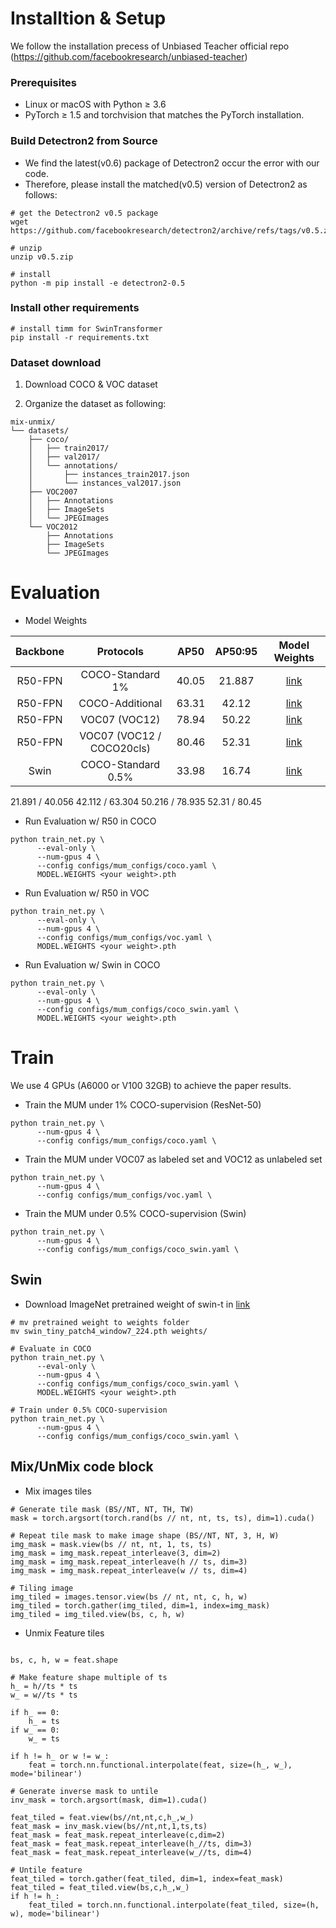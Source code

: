 # Installtion & Setup
We follow the installation precess of Unbiased Teacher official repo (https://github.com/facebookresearch/unbiased-teacher)

### Prerequisites

- Linux or macOS with Python ≥ 3.6
- PyTorch ≥ 1.5 and torchvision that matches the PyTorch installation.

### Build Detectron2 from Source
- We find the latest(v0.6) package of Detectron2 occur the error with our code.
- Therefore, please install the matched(v0.5) version of Detectron2 as follows:

```shell
# get the Detectron2 v0.5 package
wget https://github.com/facebookresearch/detectron2/archive/refs/tags/v0.5.zip

# unzip
unzip v0.5.zip

# install
python -m pip install -e detectron2-0.5

```


### Install other requirements
```shell
# install timm for SwinTransformer
pip install -r requirements.txt
```

### Dataset download

1. Download COCO & VOC dataset

2. Organize the dataset as following:

```shell
mix-unmix/
└── datasets/
    ├── coco/
    │   ├── train2017/
    │   ├── val2017/
    │   └── annotations/
    │   	├── instances_train2017.json
    │   	└── instances_val2017.json
    ├── VOC2007
    │   ├── Annotations
    │   ├── ImageSets
    │   └── JPEGImages
    └── VOC2012
        ├── Annotations
        ├── ImageSets
        └── JPEGImages

```

# Evaluation

- Model Weights

|  Backbone  | Protocols |         AP50  |  AP50:95      |                                       Model Weights                                        |
| :-----: | :---------: | :---: | :---: | :----------------------------------------------------------------------------------------: |
| R50-FPN |     COCO-Standard 1%       | 40.05 | 21.887 | [link](https://drive.google.com/file/d/1NxHjtz4ioFnCfRJSxskqP_zkbnWVnIeu/view?usp=sharing) |
| R50-FPN |     COCO-Additional       |  63.31 | 42.12 | [link](https://drive.google.com/file/d/1GhQlkurzdRAngdMp6Ut492TYD2AN20XB/view?usp=sharing) |
| R50-FPN |     VOC07 (VOC12)       |  78.94  | 50.22 | [link](https://drive.google.com/file/d/1HVAMThGp9SR5BpmQEBFautuF_pQlkkQW/view?usp=sharing) |
| R50-FPN |     VOC07 (VOC12 / COCO20cls)  | 80.46 | 52.31 | [link](https://drive.google.com/file/d/1Ywlnnxfi3fYwZK5jZKY7a8E7R0KP1SUs/view?usp=sharing) |
| Swin    |     COCO-Standard 0.5%    | 33.98 | 16.74 | [link](https://drive.google.com/file/d/19q73qCw1XGTWhmHrFTtr-PxbNTXnJUy0/view?usp=sharing) |

21.891 / 40.056
42.112 / 63.304
50.216 / 78.935
52.31 / 80.45



- Run Evaluation w/ R50 in COCO
```shell
python train_net.py \
      --eval-only \
      --num-gpus 4 \
      --config configs/mum_configs/coco.yaml \
      MODEL.WEIGHTS <your weight>.pth
```

- Run Evaluation w/ R50 in VOC
```shell
python train_net.py \
      --eval-only \
      --num-gpus 4 \
      --config configs/mum_configs/voc.yaml \
      MODEL.WEIGHTS <your weight>.pth
```

- Run Evaluation w/ Swin in COCO
```shell
python train_net.py \
      --eval-only \
      --num-gpus 4 \
      --config configs/mum_configs/coco_swin.yaml \
      MODEL.WEIGHTS <your weight>.pth
```



# Train
We use 4 GPUs (A6000 or V100 32GB) to achieve the paper results.   
- Train the MUM under 1% COCO-supervision (ResNet-50)
```shell
python train_net.py \
      --num-gpus 4 \
      --config configs/mum_configs/coco.yaml \
```

- Train the MUM under VOC07 as labeled set and VOC12 as unlabeled set
```shell
python train_net.py \
      --num-gpus 4 \
      --config configs/mum_configs/voc.yaml \
```

- Train the MUM under 0.5% COCO-supervision (Swin)
```shell
python train_net.py \
      --num-gpus 4 \
      --config configs/mum_configs/coco_swin.yaml \
```

## Swin 
- Download ImageNet pretrained weight of swin-t in [link](https://drive.google.com/file/d/1j95KPUoVl1PK49yxpQOvigKHcl2eTt5B/view?usp=sharing)
```shell
# mv pretrained weight to weights folder
mv swin_tiny_patch4_window7_224.pth weights/

# Evaluate in COCO
python train_net.py \
      --eval-only \
      --num-gpus 4 \
      --config configs/mum_configs/coco_swin.yaml \
      MODEL.WEIGHTS <your weight>.pth
      
# Train under 0.5% COCO-supervision
python train_net.py \
      --num-gpus 4 \
      --config configs/mum_configs/coco_swin.yaml \

```

## Mix/UnMix code block

- Mix images tiles
```shell
# Generate tile mask (BS//NT, NT, TH, TW)
mask = torch.argsort(torch.rand(bs // nt, nt, ts, ts), dim=1).cuda()

# Repeat tile mask to make image shape (BS//NT, NT, 3, H, W)
img_mask = mask.view(bs // nt, nt, 1, ts, ts)
img_mask = img_mask.repeat_interleave(3, dim=2)
img_mask = img_mask.repeat_interleave(h // ts, dim=3)
img_mask = img_mask.repeat_interleave(w // ts, dim=4)

# Tiling image
img_tiled = images.tensor.view(bs // nt, nt, c, h, w)
img_tiled = torch.gather(img_tiled, dim=1, index=img_mask)
img_tiled = img_tiled.view(bs, c, h, w)

```

- Unmix Feature tiles 
```shell

bs, c, h, w = feat.shape

# Make feature shape multiple of ts 
h_ = h//ts * ts
w_ = w//ts * ts

if h_ == 0:
    h_ = ts
if w_ == 0:
    w_ = ts

if h != h_ or w != w_:
    feat = torch.nn.functional.interpolate(feat, size=(h_, w_), mode='bilinear')

# Generate inverse mask to untile
inv_mask = torch.argsort(mask, dim=1).cuda()

feat_tiled = feat.view(bs//nt,nt,c,h_,w_)
feat_mask = inv_mask.view(bs//nt,nt,1,ts,ts)
feat_mask = feat_mask.repeat_interleave(c,dim=2)
feat_mask = feat_mask.repeat_interleave(h_//ts, dim=3)
feat_mask = feat_mask.repeat_interleave(w_//ts, dim=4)

# Untile feature
feat_tiled = torch.gather(feat_tiled, dim=1, index=feat_mask)
feat_tiled = feat_tiled.view(bs,c,h_,w_)
if h != h_:
    feat_tiled = torch.nn.functional.interpolate(feat_tiled, size=(h, w), mode='bilinear')



```
